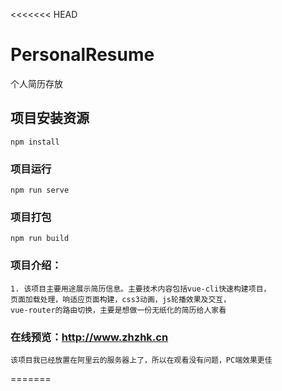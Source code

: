 <<<<<<< HEAD
# PersonalResume
个人简历存放
## 项目安装资源
```
npm install
```

### 项目运行
```
npm run serve
```

### 项目打包
```
npm run build
```
### 项目介绍：
    1. 该项目主要用途展示简历信息。主要技术内容包括vue-cli快速构建项目，
    页面加载处理，响适应页面构建，css3动画，js轮播效果及交互，
    vue-router的路由切换，主要是想做一份无纸化的简历给人家看

### 在线预览：http://www.zhzhk.cn
    该项目我已经放置在阿里云的服务器上了，所以在观看没有问题，PC端效果更佳


=======


>>>>>>>
